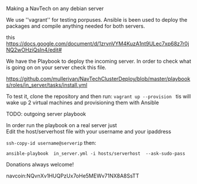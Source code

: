 Making a NavTech on any debian server


We use ''vagrant'' for testing porpuses. 
Ansible is been used to deploy the packages and compile  anything needed for both servers.

this https://docs.google.com/document/d/1zrvnVYM4KuzA1nt9ULec7xp68z7r0jNQ2wOHziQsIn4/edit#


We have the  Playbook to deploy the incoming server. In order to check what is going on on your server check this file.

https://github.com/mullerivan/NavTechClusterDeploy/blob/master/playbooks/roles/in_server/tasks/install.yml


To test it, clone the  repository and then
run:
`vagrant up --provision `
tis will wake up 2 virtual machines and provisioning them with Ansible

TODO: outgoing server playbook


In order run the  playbook on a  real server just  
Edit the  host/serverhost file with your username and your ipaddress

`ssh-copy-id username@serverip`
then:

`ansible-playbook  in_server.yml -i hosts/serverhost  --ask-sudo-pass`


Donations always welcome!

navcoin:NQvnXv1HUQPzUx7oHe5MEWv71NX8A8SsTT
